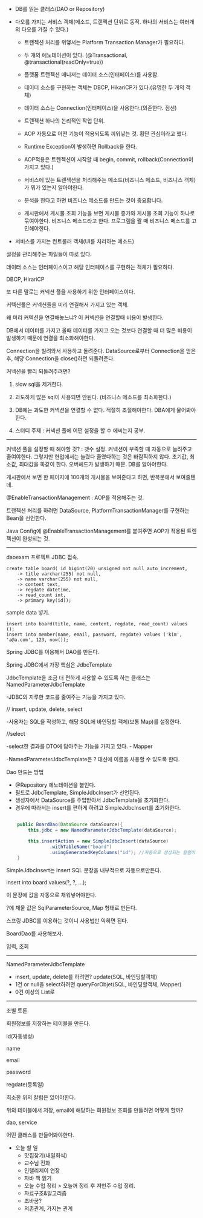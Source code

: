 * DB를 읽는 클래스(DAO or Repository)

* 다오를 가지는 서비스 객체(메소드, 트랜젝션 단위로 동작. 하나의 서비스는 여러개의 다오를 가질 수 있다.)

  * 트랜젝션 처리를 위햏서는 Platform Transaction Manager가 필요하다.

  * 두 개의 에노테이션이 있다. (@Transactional, @transactional(readOnly=true))

  * 플랫폼 트랜젝션 매니저는 데이터 소스(인터페이스)를 사용함.

  * 데이터 소스를 구현하는 객체는 DBCP, HikariCP가 있다.(유명한 두 개의 객체)

  * 데이터 소스는 Connection(인터페이스)을 사용한다.(의존한다. 점선)

  * 트랜젝션 하나의 논리적인 작업 단위. 

  * AOP 자동으로 어떤 기능이 적용되도록 끼워넣는 것. 횡단 관심이라고 했다.

  * Runtime Exception이 발생하면 Rollback을 한다. 

  * AOP적용은 트렌젝션이 시작할 때 begin, commit, rollback(Connection이 가지고 있다.)

  * 서비스에 있는 트렌젝션을 처리해주는 메소드(비즈니스 메소드, 비즈니스 객체)가 뭐가 있는지 알아야한다.

  * 분석을 한다고 하면 비즈니스 메소드를 만드는 것이 중요합니다.

  * 게시판에서 게시물 조회 기능을 보면 게시물 증가와 게시물 조회 기능이 하나로 묶여야한다. 비즈니스 메소드라고 한다. 프로그램을 짤 때 비즈니스 메소드를 고민해야한다.

* 서비스를 가지는 컨트롤러 객체(UI를 처리하는 메소드)



설정을 관리해주는 파일들이 따로 있다. 



데이터 소스는 인터페이스이고 해당 인터페이스를 구현하는 객체가 필요하다.

DBCP, HirariCP

또 다른 말로는 커넥션 풀을 사용하기 위한 인터페이스이다.

커텍션풀은 커넥션들을 미리 연결해서 가지고 있는 객체.

왜 미리 커텍션을 연결해놓느냐? 이 커넥션을 연결할때 비용이 발생한다.

DB에서 데이터를 가지고 올때 데이터를 가지고 오는 것보다 연결할 때 더 많은 비용이 발생하기 때문에 연결을 최소화해야한다. 

Connection을 빌려와서 사용하고 돌려준다. DataSource로부터 Connection을 얻은 후, 해당 Connection을 close()하면 되돌려준다.

커넥션을 빨리 되돌려주려면?

1) slow sql을 제거한다.

2) 과도하게 많은 sql이 사용되면 안된다. (비즈니스 메소드를 최소화한다.)

3) DB에는 과도한 커넥션을 연결할 수 없다. 적절히 조절해야한다. DBA에게 물어봐야 한다.

4) 스터디 주제 : 커넥션 풀에 어떤 설정을 할 수 에씨는지 공부.

-------------------------------------------------------------

커넥션 풀을 설정할 때 해야할 것? : 갯수 설정. 커넥션이 부족할 때 자동으로 늘려주고 줄여야한다. 그렇지만 현업에서는 늘렸다 줄였다하는 것은 바람직하지 않다. 초기값, 최소값, 최대값을 똑같이 한다. 오버헤드가 발생하기 때문. DB를 알아야한다. 

게시판에서 보면 한 페이지에 100개의 개시물을 보여준다고 하면, 반복문에서 보여줄텐데. 



@EnableTransactionManagement : AOP를 적용해주는 것.

트랜젝션 처리를 하려면 DataSource, PlatformTransactionManager를 구현하는 Bean을 선언한다.

Java Config에 @EnableTransactionManagement를 붙여주면 AOP가 적용된 트렌젝션이 완성되는 것.





-----

daoexam 프로젝트 JDBC 접속.

```mysql
create table board( id bigint(20) unsigned not null auto_increment,
    -> title varchar(255) not null,
    -> name varchar(255) not null,
    -> content text,
    -> regdate datetime,
    -> read_count int,
    -> primary key(id));

```



sample data 넣기.

```mysql
insert into board(title, name, content, regdate, read_count) values ();
insert into member(name, email, password, regdate) values ('kim', 'a@a.com', 123, now());
```



Spring JDBC를 이용해서 DAO를 만든다. 

Spring JDBC에서 가장 핵심은 JdbcTemplate

JdbcTemplate을 조금 더 편하게 사용할 수 있도록 하는 클래스는 NamedParameterJdbcTemplate

-JDBC의 지루한 코드를 줄여주는 기능을 가지고 있다. 

// insert, update, delete, select

-사용자는 SQL을 작성하고, 해당 SQL에 바인딩할 객체(보통 Map)를 설정한다.

//select

-select한 결과를 DTO에 담아주는 기능을 가지고 있다. - Mapper

-NamedParameterJdbcTemplate은 ? 대신에 이름을 사용할 수 있도록 한다.



Dao 만드는 방법

- @Repository 에노테이션을 붙인다.
- 필드로 JdbcTemplate, SimpleJdbcInsert가 선언된다.
- 생성자에서 DataSource를 주입받아서 JdbcTemplate을 초기화한다.
- 경우에 따라서는 insert를 편하게 하려고 SimpleJdbcInsert를 초기화한다.

```java

    public BoardDao(DataSource dataSource){
        this.jdbc = new NamedParameterJdbcTemplate(dataSource);

        this.insertAction = new SimpleJdbcInsert(dataSource)
                .withTableName("board")
                .usingGeneratedKeyColumns("id"); //자동으로 생성되는 칼럼이 있는 경우
    }
```



SimpleJdbcInsert는 insert SQL 문장을 내부적으로 자동으로만든다.

insert into board values(?, ?, ...);

이 문장에 값을 자동으로 채워넣어야한다.

?에 채울 값은 SqlParameterSource, Map 형태로 만든다.

스프링 JDBC를 이용하는 것이니 사용법만 익히면 된다. 



BoardDao를 사용해보자.

입력, 조회 



---

NamedParameterJdbcTemplate

- insert, update, delete를 하려면? update(SQL, 바인딩할객체)
- 1건 or null을 select하려면 queryForObjet(SQL, 바인딩할객체, Mapper)
- 0건 이상의 List로 



---

조별 토론

회원정보를 저장하는 테이블을 만든다.

id(자동생성)

name

email

password

regdate(등록일)



최소한 위의 칼럼은 있어야한다.

위의 테이블에서 저장, email에 해당하는 회원정보 조회를 만들려면 어떻게 할까?

dao, service



어떤 클래스를 만들어봐야한다. 







* 오늘 할 일
  * 맛집찾기(내일회식)
  * 교수님 전화
  * 인텔리제이 연장
  * 자바 책 읽기
  * 오늘 수업 정리 > 오늘꺼 정리 후 저번주 수업 정리. 
  * 자료구조&알고리즘
  * 조바꿈?
  * 의존관계, 가지는 관계

